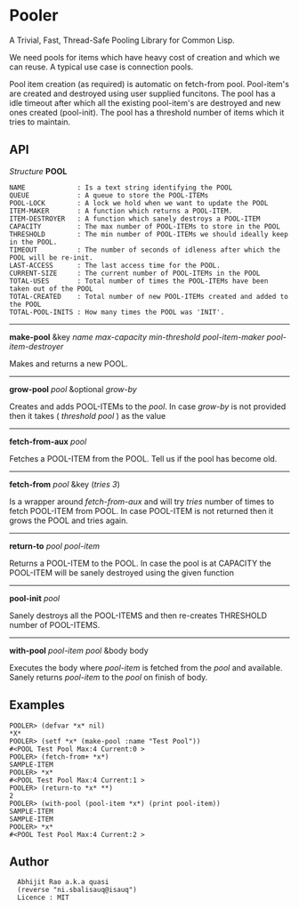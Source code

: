 Pooler
======

A Trivial, Fast, Thread-Safe Pooling Library for Common Lisp.

We need pools for items which have heavy cost of creation and which we can reuse.
A typical use case is connection pools.

Pool item creation (as required) is automatic on fetch-from pool. Pool-item's are created and destroyed using user supplied funcitons. The pool has a idle timeout after which all the existing pool-item's are destroyed and new ones created (pool-init). The pool has a threshold number of items which it tries to maintain.

API
---

*Structure* **POOL**
```
NAME             : Is a text string identifying the POOL
QUEUE            : A queue to store the POOL-ITEMs
POOL-LOCK        : A lock we hold when we want to update the POOL
ITEM-MAKER       : A function which returns a POOL-ITEM.
ITEM-DESTROYER   : A function which sanely destroys a POOL-ITEM
CAPACITY         : The max number of POOL-ITEMs to store in the POOL
THRESHOLD        : The min number of POOL-ITEMs we should ideally keep in the POOL.
TIMEOUT          : The number of seconds of idleness after which the POOL will be re-init.
LAST-ACCESS      : The last access time for the POOL.
CURRENT-SIZE     : The current number of POOL-ITEMs in the POOL
TOTAL-USES       : Total number of times the POOL-ITEMs have been taken out of the POOL
TOTAL-CREATED    : Total number of new POOL-ITEMs created and added to the POOL
TOTAL-POOL-INITS : How many times the POOL was 'INIT'.
```

---

**make-pool** &key *name* *max-capacity* *min-threshold* *pool-item-maker* *pool-item-destroyer*

Makes and returns a new POOL.

---

**grow-pool** *pool* &optional *grow-by*

Creates and adds POOL-ITEMs to the *pool*. In case *grow-by* is not provided then it takes ( *threshold* *pool* ) as the value

---

**fetch-from-aux** *pool*

Fetches a POOL-ITEM from the POOL. Tell us if the pool has become old.

---

**fetch-from** *pool* &key (*tries 3*)

Is a wrapper around *fetch-from-aux* and will try *tries* number of times to fetch POOL-ITEM from POOL. In case POOL-ITEM is not returned then it grows the POOL and tries again.

---

**return-to** *pool* *pool-item*

Returns a POOL-ITEM to the POOL. In case the pool is at CAPACITY the POOL-ITEM will be sanely destroyed using the given function

---

**pool-init** *pool*

Sanely destroys all the POOL-ITEMS and then re-creates THRESHOLD number of POOL-ITEMS.

---

**with-pool** *pool-item* *pool* &body body

Executes the body where *pool-item* is fetched from the *pool* and available. Sanely returns *pool-item* to the *pool* on finish of body.


Examples
--------

	POOLER> (defvar *x* nil)
	*X*
	POOLER> (setf *x* (make-pool :name "Test Pool"))
	#<POOL Test Pool Max:4 Current:0 >
	POOLER> (fetch-from+ *x*)
	SAMPLE-ITEM
	POOLER> *x*
	#<POOL Test Pool Max:4 Current:1 >
	POOLER> (return-to *x* **)
	2
	POOLER> (with-pool (pool-item *x*) (print pool-item))
	SAMPLE-ITEM
	SAMPLE-ITEM
	POOLER> *x*
	#<POOL Test Pool Max:4 Current:2 >



Author
------
```
  Abhijit Rao a.k.a quasi
  (reverse "ni.sbalisauq@isauq")
  Licence : MIT
```
